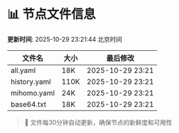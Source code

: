 # 📊 节点文件信息

**更新时间**: 2025-10-29 23:21:44 北京时间

| 文件名 | 大小 | 最后修改 |
|--------|------|----------|
| all.yaml | 18K | 2025-10-29 23:21 |
| history.yaml | 110K | 2025-10-29 23:21 |
| mihomo.yaml | 24K | 2025-10-29 23:21 |
| base64.txt | 18K | 2025-10-29 23:21 |

> 🔄 文件每30分钟自动更新，确保节点的新鲜度和可用性
